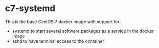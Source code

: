 # c7-systemd

This is the base CentOS 7 docker image with support for:
- systemd to start several software packages as a service in the docker image
- sshd to have terminal access to the container


